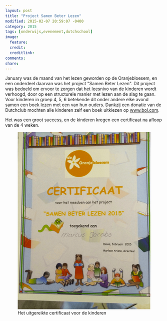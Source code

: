 ```yaml
---
layout: post
title: "Project Samen Beter Lezen"
modified: 2015-02-07 20:59:07 -0400
category: 2015
tags: [onderwijs,evenement,dutchschool]
image:
  feature: 
  credit: 
  creditlink: 
comments: 
share: 
---
```

January was de maand van het lezen geworden op de Oranjebloesem, en een onderdeel daarvan was het project "Samen Beter Lezen". Dit project was bedoeld om ervoor te zorgen dat het leesnivo van de kinderen wordt verhoogd, door op een structurele manier met lezen aan de slag te gaan. Voor kinderen in groep 4, 5, 6 betekende dit onder andere elke avond samen een boek lezen met een van hun ouders. Dankzij een donatie van de Dutchclub mochten alle kinderen zelf een boek uitkiezen op www.bol.com.

Het was een groot success, en de kinderen kregen een certificaat na afloop van de 4 weken.
<figure>
   <img src="/images/certificaat.png">
   <figcaption>Het uitgereikte certificaat voor de kinderen</figcaption>
</figure> 






